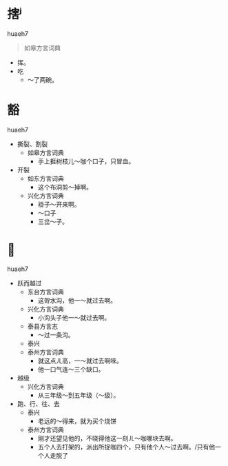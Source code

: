 # 搳ʲ
huaeh7
> 如皋方言词典
- 挥。
- 吃
  - ～了两碗。

# 豁
huaeh7
+ 撕裂、割裂
  * 如皋方言词典
    - 手上捱树枝儿～咖个口子，只冒血。
+ 开裂
  * 如东方言词典
    - 这个布洞剪～掉啊。
  * 兴化方言词典
    - 褂子～开来啊。
    - ～口子
    - 三岔～子。

# 𧽌
huaeh7
+ 跃而越过
  * 东台方言词典
    - 这哿水沟，他一～就过去啊。
  * 兴化方言词典
    - 小沟头子他一～就过去啊。
  * 泰县方言志
    - ～过一条沟。
  * 泰兴
  * 泰州方言词典
    - 就这点ㄦ高，一～就过去啊唻。
    - 他一口气连～三个缺口。
+ 越级
  * 兴化方言词典
    - 从三年级～到五年级（～级）。
+ 跑、行、往、去
  * 泰兴
    - 老远的～得来，就为买个烧饼
  * 泰州方言词典
    - 刚才还望见他的，不晓得他这一刻ㄦ～咖哪块去啊。
    - 五个人去打架的，派出所捉咖四个，只有他个人～过去啊。/只有他一个人走脱了

